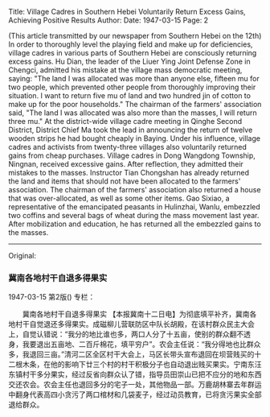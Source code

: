 Title: Village Cadres in Southern Hebei Voluntarily Return Excess Gains, Achieving Positive Results
Author:
Date: 1947-03-15
Page: 2

(This article transmitted by our newspaper from Southern Hebei on the 12th) In order to thoroughly level the playing field and make up for deficiencies, village cadres in various parts of Southern Hebei are consciously returning excess gains. Hu Dian, the leader of the Liuer Ying Joint Defense Zone in Chengci, admitted his mistake at the village mass democratic meeting, saying: "The land I was allocated was more than anyone else, fifteen mu for two people, which prevented other people from thoroughly improving their situation. I want to return five mu of land and two hundred jin of cotton to make up for the poor households." The chairman of the farmers' association said, "The land I was allocated was also more than the masses, I will return three mu." At the district-wide village cadre meeting in Qinghe Second District, District Chief Ma took the lead in announcing the return of twelve wooden strips he had bought cheaply in Baying. Under his influence, village cadres and activists from twenty-three villages also voluntarily returned gains from cheap purchases. Village cadres in Dong Wangdong Township, Ningnan, received excessive gains. After reflection, they admitted their mistakes to the masses. Instructor Tian Chongshan has already returned the land and items that should not have been allocated to the farmers' association. The chairman of the farmers' association also returned a house that was over-allocated, as well as some other items. Gao Sixiao, a representative of the emancipated peasants in Hulinzhai, Wanlu, embezzled two coffins and several bags of wheat during the mass movement last year. After mobilization and education, he has returned all the embezzled gains to the masses.



<hr /> 

Original: 


### 冀南各地村干自退多得果实

1947-03-15
第2版()
专栏：

　　冀南各地村干自退多得果实
    【本报冀南十二日电】为彻底填平补齐，冀南各地村干自觉退还多得果实。成磁柳儿营联防区中队长胡殿，在该村群众民主大会上，自觉认错说：“我分的地比谁也多，两口人分了十五亩，使别的群众翻不透身，我要退出五亩地、二百斤棉花，填平穷户”。农会主任说：“我分得地也比群众多，我退回三亩。”清河二区全区村干大会上，马区长带头宣布退回在坝营贱买的十二根木条，在他的影响下廿三个村的村干积极分子也自动退出贱买果实。宁南东汪东镇村干多分果实，经过反省向群众认了错，指导员田崇山已把不应分的地和东西交还农会。农会主任也退回多分的宅子一处，其他物品一部。万鹿胡林寨去年群运中翻身代表高四小贪污了两口棺材和几袋麦子，经过动员教育，已将贪污果实全部退给群众。
